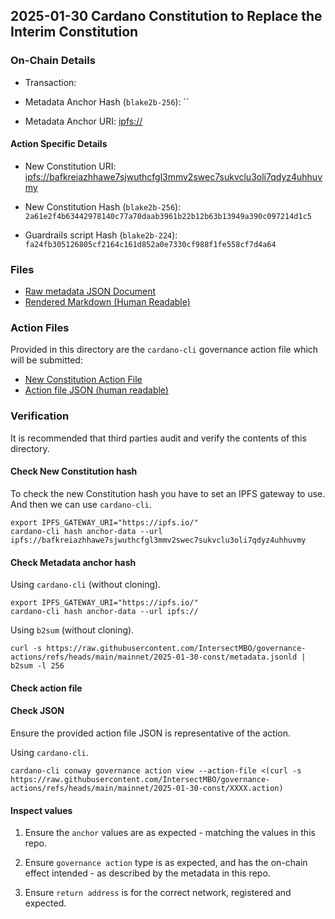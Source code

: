 ## 2025-01-30 Cardano Constitution to Replace the Interim Constitution

### On-Chain Details

- Transaction:

- Metadata Anchor Hash (`blake2b-256`): ``
- Metadata Anchor URI: <ipfs://>

#### Action Specific Details

- New Constitution URI: <ipfs://bafkreiazhhawe7sjwuthcfgl3mmv2swec7sukvclu3oli7qdyz4uhhuvmy>
- New Constitution Hash (`blake2b-256`): `2a61e2f4b63442978140c77a70daab3961b22b12b63b13949a390c097214d1c5`

- Guardrails script Hash (`blake2b-224`): `fa24fb305126805cf2164c161d852a0e7330cf988f1fe558cf7d4a64`

### Files

- [Raw metadata JSON Document](./metadata.jsonld)
- [Rendered Markdown (Human Readable)](./metadata.jsonld.md)

### Action Files

Provided in this directory are the `cardano-cli` governance action file which will be submitted:

- [New Constitution Action File](./)
- [Action file JSON (human readable)](./)

### Verification

It is recommended that third parties audit and verify the contents of this directory.

#### Check New Constitution hash

To check the new Constitution hash you have to set an IPFS gateway to use.
And then we can use `cardano-cli`.

```shell
export IPFS_GATEWAY_URI="https://ipfs.io/"
cardano-cli hash anchor-data --url ipfs://bafkreiazhhawe7sjwuthcfgl3mmv2swec7sukvclu3oli7qdyz4uhhuvmy
```

#### Check Metadata anchor hash

Using `cardano-cli` (without cloning).

```shell
export IPFS_GATEWAY_URI="https://ipfs.io/"
cardano-cli hash anchor-data --url ipfs://
```

Using `b2sum` (without cloning).

```shell
curl -s https://raw.githubusercontent.com/IntersectMBO/governance-actions/refs/heads/main/mainnet/2025-01-30-const/metadata.jsonld | b2sum -l 256
```

#### Check action file

#### Check JSON

Ensure the provided action file JSON is representative of the action.

Using `cardano-cli`.

```shell
cardano-cli conway governance action view --action-file <(curl -s https://raw.githubusercontent.com/IntersectMBO/governance-actions/refs/heads/main/mainnet/2025-01-30-const/XXXX.action)
```

#### Inspect values

1. Ensure the `anchor` values are as expected - matching the values in this repo.

2. Ensure `governance action` type is as expected, and has the on-chain effect intended - as described by the metadata in this repo.

3. Ensure `return address` is for the correct network, registered and expected.
